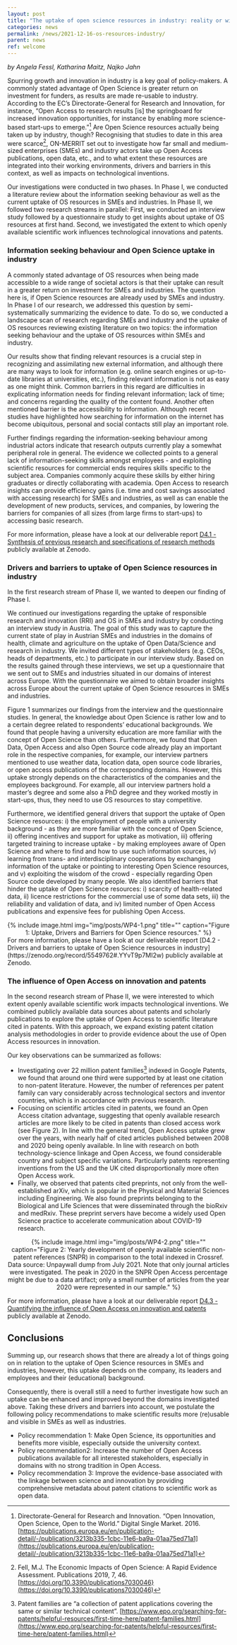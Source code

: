```yaml
---
layout: post
title: "The uptake of open science resources in industry: reality or wishful thinking?"
categories: news
permalink: /news/2021-12-16-os-resources-industry/
parent: news
ref: welcome
---
```


*by Angela Fessl, Katharina Maitz, Najko Jahn*

Spurring growth and innovation in industry is a key goal of policy-makers. A commonly stated advantage of Open Science is greater return on investment for funders, as results are made re-usable to industry. According to the EC’s Directorate-General for Research and Innovation, for instance, “Open Access to research results [is] the springboard for increased innovation opportunities, for instance by enabling more science-based start-ups to emerge.”[^1] Are Open Science resources actually being taken up by industry, though? Recognising that studies to date in this area were scarce[^2], ON-MERRIT set out to investigate how far small and medium-sized enterprises (SMEs) and industry actors take up Open Access publications, open data, etc., and to what extent these resources are integrated into their working environments, drivers and barriers in this context, as well as impacts on technological inventions.

Our investigations were conducted in two phases. In Phase I, we conducted a literature review about the information seeking behaviour as well as the current uptake of OS resources in SMEs and industries. In Phase II, we followed two research streams in parallel: First, we conducted an interview study followed by a questionnaire study to get insights about uptake of OS resources at first hand. Second, we investigated the extent to which openly available scientific work influences technological innovations and patents.

### Information seeking behaviour and Open Science uptake in industry

A commonly stated advantage of OS resources when being made accessible to a wide range of societal actors is that their uptake can result in a greater return on investment for SMEs and industries. The question here is, if Open Science resources are already used by SMEs and industry. 
In Phase I of our research, we addressed this question by semi-systematically summarizing the evidence to date. To do so, we conducted a landscape scan of research regarding SMEs and  industry and the uptake of OS resources reviewing existing literature on two topics: the information seeking behaviour and the uptake of OS resources within SMEs and industry.

Our results show that finding relevant resources is a crucial step in recognizing and assimilating new external information, and although there are many ways to look for information (e.g. online search engines or up-to-date libraries at universities, etc.), finding relevant information is not as easy as one might think. Common barriers in this regard are difficulties in explicating information needs for finding relevant information; lack of time; and concerns regarding the quality of the content found. Another often mentioned barrier is the accessibility to information. Although recent studies have highlighted how searching for information on the internet has become ubiquitous, personal and social contacts still play an important role. 

Further findings regarding the information-seeking behaviour among industrial actors indicate that research outputs currently play a somewhat peripheral role in general. The evidence we collected points to a general lack of information-seeking skills amongst employees - and exploiting scientific resources for commercial ends requires skills specific to the subject area. Companies commonly acquire these skills by either hiring graduates or directly collaborating with academia. Open Access to research insights can provide efficiency gains (i.e. time and cost savings associated with accessing research) for SMEs and industries, as well as can enable the development of new products, services, and companies, by lowering the barriers for companies of all sizes (from large firms to start-ups) to accessing basic research. 

For more information, please have a look at our deliverable report [D4.1 - Synthesis of previous research and specifications of research methods](https://zenodo.org/record/5018067#.YYvTC57MI2w) publicly available at Zenodo.

### Drivers and barriers to uptake of Open Science resources in industry

In the first research stream of Phase II, we wanted to deepen our finding of Phase I. 

We continued our investigations regarding the uptake of responsible research and innovation (RRI) and OS in SMEs and industry by conducting an interview study in Austria. The goal of this study was to capture the current state of play in Austrian SMEs and industries in the domains of health, climate and agriculture on the uptake of Open Data/Science and research in industry. We invited different types of stakeholders (e.g. CEOs, heads of departments, etc.) to participate in our interview study. Based on the results gained through these interviews, we set up a questionnaire that we sent out to SMEs and industries situated in our domains of interest across Europe. With the questionnaire we aimed to obtain broader insights across Europe about the current uptake of Open Science resources in SMEs and industries. 

Figure 1 summarizes our findings from the interview and the questionnaire studies. In general, the knowledge about Open Science is rather low and to a certain degree related to respondents’ educational backgrounds. We found that people having a university education are more familiar with the concept of Open Science than others. Furthermore, we found that Open Data, Open Access and also Open Source code already play an important role in the respective companies, for example, our interview partners mentioned to use weather data, location data, open source code libraries, or open access publications of the corresponding domains. However, this uptake strongly depends on the characteristics of the companies and the employees background. For example, all our interview partners hold a master’s degree and some also a PhD degree and they worked mostly in start-ups, thus, they need to use OS resources to stay competitive.  

Furthermore, we identified general drivers that support the uptake of Open Science resources: i) the employment of people with a university background - as they are more familiar with the concept of Open Science, ii) offering incentives and support for uptake as motivation, iii) offering targeted training to increase uptake -  by making employees aware of Open Science and where to find and how to use such information sources, iv) learning from trans- and interdisciplinary cooperations by exchanging information of the uptake or pointing to interesting Open Science resources, and v) exploiting the wisdom of the crowd - especially regarding Open Source code developed by many people. We also identified barriers that hinder the uptake of Open Science resources: i) scarcity of health-related data, ii) licence restrictions for the commercial use of some data sets, iii) the reliability and validation of data, and iv) limited number of Open Access publications and expensive fees for publishing Open Access. 

<div align="center">
{% include image.html img="img/posts/WP4-1.png" title="" caption="Figure 1: Uptake, Drivers and Barriers for Open Science resources." %}
</div>
For more information, please have a look at our deliverable report [D4.2 - Drivers and barriers to uptake of Open Science resources in industry](https://zenodo.org/record/5549762#.YYvT9p7MI2w) publicly available at Zenodo.


### The influence of Open Access on innovation and patents

In the second research stream of Phase II, we were interested to which extent openly available scientific work impacts technological inventions. We combined publicly available data sources about patents and scholarly publications to explore the uptake of Open Access to scientific literature cited in patents. With this approach, we expand existing patent citation analysis methodologies in order to provide evidence about the use of Open Access resources in innovation.

Our key observations can be summarized as follows: 
- Investigating over 22 million patent families[^3] indexed in Google Patents, we found that around one third were supported by at least one citation to non-patent literature. However, the number of references per patent family can vary considerably across technological sectors and inventor countries, which is in accordance with previous research. 
- Focusing on scientific articles cited in patents, we found an Open Access citation advantage, suggesting that openly available research articles are more likely to be cited in patents than closed access work (see Figure 2). In line with the general trend, Open Access uptake grew over the years, with nearly half of cited articles published between 2008 and 2020 being openly available. In line with research on both technology-science linkage and Open Access, we found considerable country and subject specific variations. Particularly patents representing inventions from the US and the UK cited disproportionally more often Open Access work. 
- Finally, we observed that patents cited  preprints, not only from the well-established arXiv, which is popular in the Physical and Material Sciences including Engineering. We also found preprints belonging to the Biological and Life Sciences that were  disseminated through the bioRxiv and medRxiv. These preprint servers have become a widely used Open Science practice to accelerate communication about COVID-19 research.


<div align="center">
{% include image.html img="img/posts/WP4-2.png" title="" caption="Figure 2: Yearly development of openly available scientific non-patent references (SNPR) in comparison to the total indexed in Crossref. Data source: Unpaywall dump from July 2021. Note that only journal articles were investigated. The peak in 2020 in the SNPR Open Access percentage might be due to a data artifact; only a small number of articles from the year 2020 were represented in our sample." %}
</div>

For more information, please have a look at our deliverable report [D4.3 - Quantifying the influence of Open Access on innovation and patents](https://zenodo.org/record/5550524#.YYvUOZ7MI2w) publicly available at Zenodo.

## Conclusions 

Summing up, our research shows that there are already a lot of things going on in relation to the uptake of Open Science resources in SMEs and industries, however, this uptake depends on the company, its leaders and employees and their (educational) background. 

Consequently, there is overall still a need to further investigate how such an uptake can be enhanced and improved beyond the domains investigated above. Taking these drivers and barriers into account, we postulate the following policy recommendations to make scientific results more (re)usable and visible in SMEs as well as industries.

- Policy recommendation 1: Make Open Science, its opportunities and benefits more visible, especially outside the university context. 
- Policy recommendation2: Increase the number of Open Access publications available for all interested stakeholders, especially in domains with no strong tradition in Open Access.
- Policy recommendation 3: Improve the evidence-base associated with the linkage between science and innovation by providing comprehensive metadata about patent citations to scientific work as open data.


[^1]: Directorate-General for Research and Innovation. “Open Innovation, Open Science, Open to the World.” Digital Single Market. 2016. [https://publications.europa.eu/en/publication-detail/-/publication/3213b335-1cbc-11e6-ba9a-01aa75ed71a1](https://publications.europa.eu/en/publication-detail/-/publication/3213b335-1cbc-11e6-ba9a-01aa75ed71a1)
[^2]: Fell, M.J. The Economic Impacts of Open Science: A Rapid Evidence Assessment. Publications 2019, 7, 46. [https://doi.org/10.3390/publications7030046}(https://doi.org/10.3390/publications7030046)
[^3]: Patent families are “a collection of patent applications covering the same or similar technical content”. [https://www.epo.org/searching-for-patents/helpful-resources/first-time-here/patent-families.html](https://www.epo.org/searching-for-patents/helpful-resources/first-time-here/patent-families.html) 

